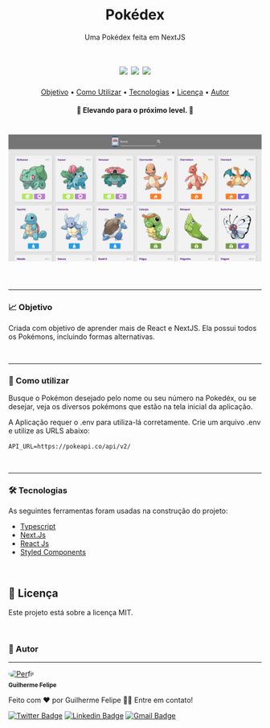 <h1 align="center">Pokédex</h1>
<p align="center">Uma Pokédex feita em NextJS</p>

<h1 align="center">
    <img src="https://img.shields.io/static/v1?label=Autor&message=Guilherme_Felipe&color=7159c1&style=for-the-badge&logo=ghost"/>
    <img src="https://img.shields.io/static/v1?label=Progresso&message=Beta&color=informational&style=for-the-badge&logo=ghost"/>
    <img src="https://img.shields.io/badge/-@glhermme-1ca0f1?style=flat-square&labelColor=1ca0f1&logo=twitter&logoColor=white&link=https://twitter.com/glhermme">
</h1>

<p align="center">
 <a href="#-objetivo">Objetivo</a> •
 <a href="#-como-utilizar">Como Utilizar</a> •	
 <a href="#-tecnologias">Tecnologias</a> • 
 <a href="#-licença">Licença</a> • 
 <a href="#-autor">Autor</a>
</p>

<h4 align="center"> 
	🚧  Elevando para o próximo level.  🚧
</h4>

<h1 align="center">
  <img alt="Print tela inicial" title="telaInicial" src="https://github.com/Glerme/Pokedex-React/blob/main/public/telaInicial.png" />
</h1>
<br />
<hr>

### 📈 Objetivo

Criada com objetivo de aprender mais de React e NextJS.
Ela possui todos os Pokémons, incluindo formas alternativas.

<br />
<hr>
 
### 📝 Como utilizar

Busque o Pokémon desejado pelo nome ou seu número na Pokedéx, ou se desejar, veja os diversos pokémons que estão na tela inicial da aplicação.

A Aplicação requer o .env para utiliza-lá corretamente.
Crie um arquivo .env e utilize as URLS abaixo:

    API_URL=https://pokeapi.co/api/v2/

<br />
<hr>

### 🛠 Tecnologias

As seguintes ferramentas foram usadas na construção do projeto:

- [Typescript](https://www.typescriptlang.org)
- [Next.Js](https://nextjs.org)
- [React Js](https://pt-br.reactjs.org)
- [Styled Components](https://styled-components.com)

<br>

## 📎 Licença

Este projeto está sobre a licença MIT.

<br>

### 👦 Autor

---

<a href="https://glerme.github.io">
 <img style="border-radius: 50%;" src="https://avatars.githubusercontent.com/Glerme" width="100px;" alt="Perfil"/>
 <br />
 <sub><b>Guilherme Felipe</b></sub></a>

Feito com ❤️ por Guilherme Felipe 👋🏽 Entre em contato!

[![Twitter Badge](https://img.shields.io/badge/-@glhermme-1ca0f1?style=flat-square&labelColor=1ca0f1&logo=twitter&logoColor=white&link=https://twitter.com/glhermme)](https://twitter.com/glhermme) [![Linkedin Badge](https://img.shields.io/badge/-Guilherme-blue?style=flat-square&logo=Linkedin&logoColor=white&link=https://www.linkedin.com/in/glerme/)](https://www.linkedin.com/in/glerme/)
[![Gmail Badge](https://img.shields.io/badge/-guiggff@gmail.com-c14438?style=flat-square&logo=Gmail&logoColor=white&link=mailto:guiggff@gmail.com)](mailto:guiggff@gmail.com)
